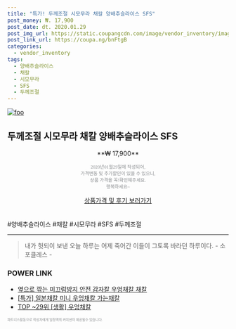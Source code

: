 ```yaml
--- 
title: "특가! 두께조절 시모무라 채칼 양배추슬라이스 SFS" 
post_money: ₩. 17,900 
post_date: dt. 2020.01.29 
post_img_url: https://static.coupangcdn.com/image/vendor_inventory/images/2015/10/06/232ee65f-4797-4e1f-9e51-359936fd0981.jpg 
post_link_url: https://coupa.ng/bnFtgB 
categories: 
  - vendor_inventory 
tags: 
  - 양배추슬라이스 
  - 채칼 
  - 시모무라 
  - SFS 
  - 두께조절 
--- 
```

[![foo](https://static.coupangcdn.com/image/vendor_inventory/images/2015/10/06/232ee65f-4797-4e1f-9e51-359936fd0981.jpg)](https://coupa.ng/bnFtgB) 

## 두께조절 시모무라 채칼 양배추슬라이스 SFS 
<p style="text-align: center;">**₩ 17,900**</p> 
<p style="text-align: center;"><span style="color: #898c8f; font-family: Georgia,Times,serif; font-size: 0.75em;">2020년01월29일에 작성되어, <br>가격변동 및 추가할인이 있을 수 있으니,<br> 상품 가격을 꼭!확인해주세요.<br>행복하세요~</span> 
</p>	 
<div markdown="0" style="text-align: center;"><a href="https://coupa.ng/bnFtgB" class="btn btn--success">상품가격 및 후기 보러가기</a></div> 
<br><br> 
  #양배추슬라이스 #채칼 #시모무라 #SFS #두께조절 
<hr> 

> 내가 헛되이 보낸 오늘 하루는 어제 죽어간 이들이 그토록 바라던 하루이다. - 소포클레스 - 


### POWER LINK

* <a href="https://blog.naver.com/fasyy4321/221789842625" target="_blank">옆으로 깎는 미끄럼방지 안전 감자칼 우엉채칼 채칼</a>
* <a href="https://blog.naver.com/an0733/221790780275" target="_blank">[특가] 일본채칼 미니 우엉채칼 가는채칼</a>
* <a href="https://blog.naver.com/an0733/221789276368" target="_blank"> TOP ~29위 [생활] 우엉채칼</a>

<span style="color: #898c8f; font-family: Georgia,Times,serif; font-size: 0.55em;">파트너스활동으로 작성자에게 일정액의 커미션이 제공될수 있습니다.</span> 

